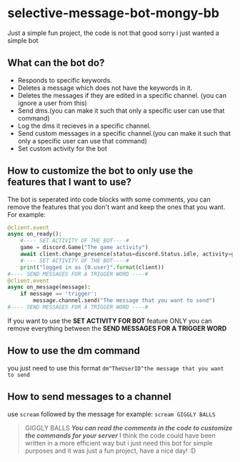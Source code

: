 # selective-message-bot-mongy-bb
 Just a simple fun project, the code is not that good sorry i just wanted a simple bot
## What can the bot do?
- Responds to specific keywords.
- Deletes a message which does not have the keywords in it.
- Deletes the messages if they are edited in a specific channel. (you can ignore a user from this)
- Send dms.(you can make it such that only a specific user can use that command)
- Log the dms it recieves in a specific channel.
- Send custom messages in a specific channel.(you can make it such that only a specific user can use that command)
- Set custom activity for the bot
## How to customize the bot to only use the features that I want to use?
The bot is seperated into code blocks with some comments, you can remove the features that you don't want and keep the ones that you want.
For example:
```py
@client.event
async on_ready():
    #---- SET ACTIVITY OF THE BOT----#
    game = discord.Game("The game activity")
    await client.change_presence(status=discord.Status.idle, activity=game)
    #---- SET ACTIVITY OF THE BOT----#
    print("logged in as {0.user}".format(client))
#---- SEND MESSAGES FOR A TRIGGER WORD ----#
@client.event
async on_message(message):
    if message == 'trigger':
        message.channel.send("The message that you want to send")
#---- SEND MESSAGES FOR A TRIGGER WORD ----#
```
If you want to use the **SET ACTIVITY FOR BOT** feature ONLY you can remove everything between the **SEND MESSAGES FOR A TRIGGER WORD**

## How to use the dm command
you just need to use this format `dm^TheUserID^the message that you want to send`
## How to send messages to a channel
use `scream` followed by the message
for example: `scream GIGGLY BALLS`
> GIGGLY BALLS
***You can read the comments in the code to customize the commands for your server*** 
I think the code could have been written in a more efficient way but i just need this bot for simple purposes and it was just a fun project, have a nice day! :D